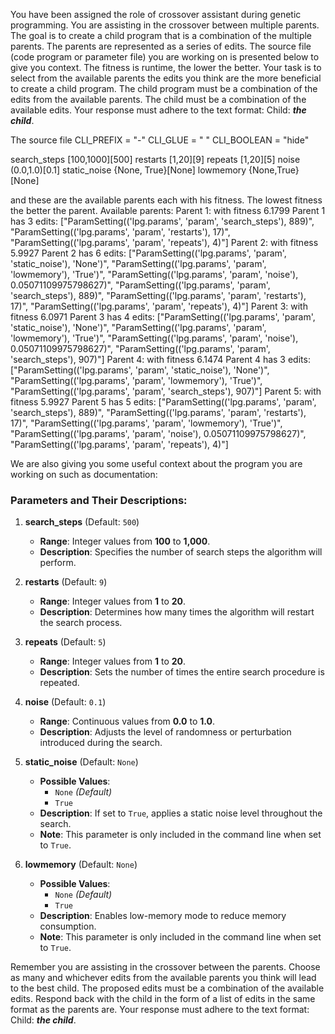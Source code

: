 
You have been assigned the role of crossover assistant during genetic programming. You are assisting in the crossover between multiple parents. The goal is to create a child program that is a combination of the multiple parents. The parents are represented as a series of edits. The source file (code program or parameter file)  you are working on is presented below to give you context.
The fitness is runtime, the lower the better.
Your task is to select from the available parents the edits you think are the more beneficial to create a child program. The child program must be a combination of the edits from the available parents. The child must be a combination of the available edits. Your response must adhere to the text format: Child: ***the child***.

The source file
CLI_PREFIX = "-"
CLI_GLUE = " "
CLI_BOOLEAN = "hide"



search_steps [100,1000][500]
restarts [1,20][9]
repeats [1,20][5]
noise (0.0,1.0)[0.1]
static_noise {None, True}[None]
lowmemory {None,True}[None]


and these are the available parents each with his fitness. The lowest fitness the better the parent.
Available parents:
 Parent 1:
 with fitness 6.1799
Parent 1 has 3 edits: ["ParamSetting(('lpg.params', 'param', 'search_steps'), 889)", "ParamSetting(('lpg.params', 'param', 'restarts'), 17)", "ParamSetting(('lpg.params', 'param', 'repeats'), 4)"]
 Parent 2:
 with fitness 5.9927
Parent 2 has 6 edits: ["ParamSetting(('lpg.params', 'param', 'static_noise'), 'None')", "ParamSetting(('lpg.params', 'param', 'lowmemory'), 'True')", "ParamSetting(('lpg.params', 'param', 'noise'), 0.05071109975798627)", "ParamSetting(('lpg.params', 'param', 'search_steps'), 889)", "ParamSetting(('lpg.params', 'param', 'restarts'), 17)", "ParamSetting(('lpg.params', 'param', 'repeats'), 4)"]
 Parent 3:
 with fitness 6.0971
Parent 3 has 4 edits: ["ParamSetting(('lpg.params', 'param', 'static_noise'), 'None')", "ParamSetting(('lpg.params', 'param', 'lowmemory'), 'True')", "ParamSetting(('lpg.params', 'param', 'noise'), 0.05071109975798627)", "ParamSetting(('lpg.params', 'param', 'search_steps'), 907)"]
 Parent 4:
 with fitness 6.1474
Parent 4 has 3 edits: ["ParamSetting(('lpg.params', 'param', 'static_noise'), 'None')", "ParamSetting(('lpg.params', 'param', 'lowmemory'), 'True')", "ParamSetting(('lpg.params', 'param', 'search_steps'), 907)"]
 Parent 5:
 with fitness 5.9927
Parent 5 has 5 edits: ["ParamSetting(('lpg.params', 'param', 'search_steps'), 889)", "ParamSetting(('lpg.params', 'param', 'restarts'), 17)", "ParamSetting(('lpg.params', 'param', 'lowmemory'), 'True')", "ParamSetting(('lpg.params', 'param', 'noise'), 0.05071109975798627)", "ParamSetting(('lpg.params', 'param', 'repeats'), 4)"]


We are also giving you some useful context about the program you are working on such as documentation:
### Parameters and Their Descriptions:

1. **search_steps** (Default: `500`)

   - **Range**: Integer values from **100** to **1,000**.
   - **Description**: Specifies the number of search steps the algorithm will perform.

2. **restarts** (Default: `9`)

   - **Range**: Integer values from **1** to **20**.
   - **Description**: Determines how many times the algorithm will restart the search process.

3. **repeats** (Default: `5`)

   - **Range**: Integer values from **1** to **20**.
   - **Description**: Sets the number of times the entire search procedure is repeated.

4. **noise** (Default: `0.1`)

   - **Range**: Continuous values from **0.0** to **1.0**.
   - **Description**: Adjusts the level of randomness or perturbation introduced during the search.

5. **static_noise** (Default: `None`)

   - **Possible Values**:
     - `None` *(Default)*
     - `True`
   - **Description**: If set to `True`, applies a static noise level throughout the search.
   - **Note**: This parameter is only included in the command line when set to `True`.

6. **lowmemory** (Default: `None`)

   - **Possible Values**:
     - `None` *(Default)*
     - `True`
   - **Description**: Enables low-memory mode to reduce memory consumption.
   - **Note**: This parameter is only included in the command line when set to `True`.



Remember you are assisting in the crossover between the parents. Choose as many and whichever edits from the available parents you think will lead to the best child. The proposed edits must be a combination of the available edits. Respond back with the child in the form of a list of edits in the same format as the parents are.
Your response must adhere to the text format: Child: ***the child***. 
